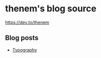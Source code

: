 # thenem's blog source

https://dev.to/thenem

## Blog posts

- [Typography](https://dev.to/typography)
